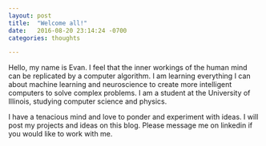 ```yaml
---
layout: post
title:  "Welcome all!"
date:   2016-08-20 23:14:24 -0700
categories: thoughts

---
```


Hello, my name is Evan. I feel that the inner workings of the human mind can be replicated by a computer algorithm. I am learning everything I can about machine learning and neuroscience to create more intelligent computers to solve complex problems. I am a student at the University of Illinois, studying computer science and physics.

I have a tenacious mind and love to ponder and experiment with ideas. I will post my projects and ideas on this blog. Please message me on linkedin if you would like to work with me.

